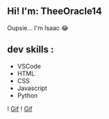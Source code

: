 ## Hi! I'm: TheeOracle14
Oupsie... I'm Isaac 😂

## dev skills :
- VSCode
- HTML
- CSS
- Javascript
- Python


! [Gif](https://media1.tenor.com/m/EFUCE5MVnhgAAAAd/tired-exhausted.gif)
! [Gif](https://media1.tenor.com/m/DX0kmIzxsqUAAAAC/alien-dancing.gif)